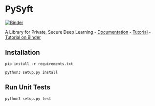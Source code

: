 # PySyft 

[![Binder](https://mybinder.org/badge.svg)](https://mybinder.org/v2/gh/OpenMined/PySyft/master)

A Library for Private, Secure Deep Learning - [Documentation](https://openmined.github.io/PySyft/) - [Tutorial](https://colab.research.google.com/drive/1vsgH0ydHyel5VRAxO2yhRQfXYUuIYkp5) - [Tutorial on Binder](https://mybinder.org/v2/gh/OpenMined/PySyft/master?filepath=examples%2FFederated%20Learning%20Example.ipynb)



## Installation

```
pip install -r requirements.txt

python3 setup.py install
```

## Run Unit Tests

```
python3 setup.py test
```
